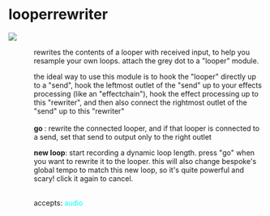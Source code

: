 
<a name=looperrewriter></a><br>
# <b>looperrewriter</b>
<img src="../images/looperrewriter.png"><br>
<div style="display:inline-block;margin-left:50px;">
rewrites the contents of a looper with received input, to help you resample your own loops. attach the grey dot to a "looper" module.

the ideal way to use this module is to hook the "looper" directly up to a "send", hook the leftmost outlet of the "send" up to your effects processing (like an "effectchain"), hook the effect processing up to this "rewriter", and then also connect the rightmost outlet of the "send" up to this "rewriter"<br/><br/>
<b> go </b>: rewrite the connected looper, and if that looper is connected to a send, set that send to output only to the right outlet<br>

<b>new loop</b>: start recording a dynamic loop length. press "go" when you want to rewrite it to the looper. this will also change bespoke's global tempo to match this new loop, so it's quite powerful and scary! click it again to cancel.<br>

<br>accepts: <font color=cyan>audio</font> <br></div>
